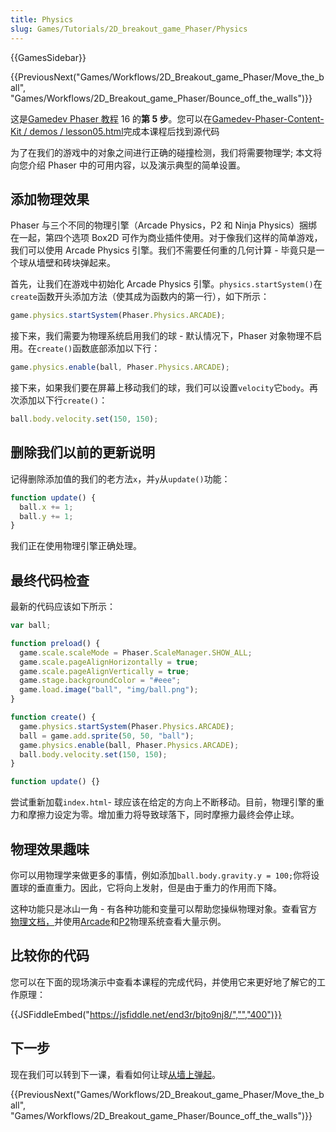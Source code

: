 ```yaml
---
title: Physics
slug: Games/Tutorials/2D_breakout_game_Phaser/Physics
---
```


{{GamesSidebar}}

{{PreviousNext("Games/Workflows/2D_Breakout_game_Phaser/Move_the_ball", "Games/Workflows/2D_Breakout_game_Phaser/Bounce_off_the_walls")}}

这是[Gamedev Phaser 教程](/zh-CN/docs/Games/Workflows/2D_Breakout_game_Phaser) 16 的**第 5 步**。您可以在[Gamedev-Phaser-Content-Kit / demos / lesson05.html](https://github.com/end3r/Gamedev-Phaser-Content-Kit/blob/gh-pages/demos/lesson05.html)完成本课程后找到源代码

为了在我们的游戏中的对象之间进行正确的碰撞检测，我们将需要物理学; 本文将向您介绍 Phaser 中的可用内容，以及演示典型的简单设置。

## 添加物理效果

Phaser 与三个不同的物理引擎（Arcade Physics，P2 和 Ninja Physics）捆绑在一起，第四个选项 Box2D 可作为商业插件使用。对于像我们这样的简单游戏，我们可以使用 Arcade Physics 引擎。我们不需要任何重的几何计算 - 毕竟只是一个球从墙壁和砖块弹起来。

首先，让我们在游戏中初始化 Arcade Physics 引擎。`physics.startSystem()`在`create`函数开头添加方法（使其成为函数内的第一行），如下所示：

```js
game.physics.startSystem(Phaser.Physics.ARCADE);
```

接下来，我们需要为物理系统启用我们的球 - 默认情况下，Phaser 对象物理不启用。在`create()`函数底部添加以下行：

```js
game.physics.enable(ball, Phaser.Physics.ARCADE);
```

接下来，如果我们要在屏幕上移动我们的球，我们可以设置`velocity`它`body`。再次添加以下行`create()`：

```js
ball.body.velocity.set(150, 150);
```

## 删除我们以前的更新说明

记得删除添加值的我们的老方法`x`，并`y`从`update()`功能：

```js
function update() {
  ball.x += 1;
  ball.y += 1;
}
```

我们正在使用物理引擎正确处理。

## 最终代码检查

最新的代码应该如下所示：

```js
var ball;

function preload() {
  game.scale.scaleMode = Phaser.ScaleManager.SHOW_ALL;
  game.scale.pageAlignHorizontally = true;
  game.scale.pageAlignVertically = true;
  game.stage.backgroundColor = "#eee";
  game.load.image("ball", "img/ball.png");
}

function create() {
  game.physics.startSystem(Phaser.Physics.ARCADE);
  ball = game.add.sprite(50, 50, "ball");
  game.physics.enable(ball, Phaser.Physics.ARCADE);
  ball.body.velocity.set(150, 150);
}

function update() {}
```

尝试重新加载`index.html`- 球应该在给定的方向上不断移动。目前，物理引擎的重力和摩擦力设定为零。增加重力将导致球落下，同时摩擦力最终会停止球。

## 物理效果趣味

你可以用物理学来做更多的事情，例如添加`ball.body.gravity.y = 100;`你将设置球的垂直重力。因此，它将向上发射，但是由于重力的作用而下降。

这种功能只是冰山一角 - 有各种功能和变量可以帮助您操纵物理对象。查看官方[物理文档，](http://phaser.io/docs#physics)并使用[Arcade](http://phaser.io/examples/v2/category/arcade-physics)和[P2](http://phaser.io/examples/v2/category/p2-physics)物理系统查看大量示例。

## 比较你的代码

您可以在下面的现场演示中查看本课程的完成代码，并使用它来更好地了解它的工作原理：

{{JSFiddleEmbed("https://jsfiddle.net/end3r/bjto9nj8/","","400")}}

## 下一步

现在我们可以转到下一课，看看如何让球[从墙上弹起](/zh-CN/docs/Games/Workflows/2D_Breakout_game_Phaser/Bounce_off_the_walls)。

{{PreviousNext("Games/Workflows/2D_Breakout_game_Phaser/Move_the_ball", "Games/Workflows/2D_Breakout_game_Phaser/Bounce_off_the_walls")}}
